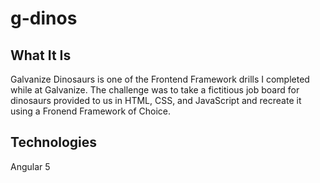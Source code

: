 # g-dinos

## What It Is
Galvanize Dinosaurs is one of the Frontend Framework drills I completed while at Galvanize. The challenge was to take a fictitious job board for dinosaurs provided to us in HTML, CSS, and JavaScript and recreate it using a Fronend Framework of Choice.

## Technologies
Angular 5
